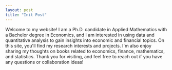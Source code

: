 ```yaml
---
layout: post
title: "Init Post"
---
```


Welcome to my website! I am a Ph.D. candidate in Applied Mathematics with a Bachelor degree in Economics, and I am interested in using data and quantitative analysis to gain insights into economic and financial topics. On this site, you'll find my research interests and projects. I'm also enjoy sharing my thoughts on books related to economics, finance, mathematics, and statistics. Thank you for visiting, and feel free to reach out if you have any questions or collaboration ideas!
